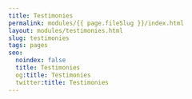 ```yaml
---
title: Testimonies
permalink: modules/{{ page.fileSlug }}/index.html
layout: modules/testimonies.html
slug: testimonies
tags: pages
seo:
  noindex: false
  title: Testimonies
  og:title: Testimonies
  twitter:title: Testimonies
---
```



